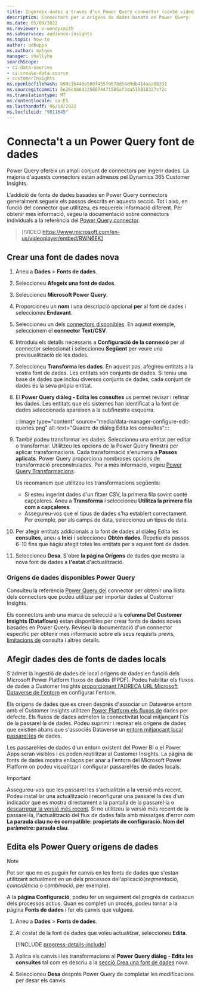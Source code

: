 ```yaml
---
title: Ingereix dades a través d'un Power Query connector (conté vídeo)
description: Connectors per a orígens de dades basats en Power Query.
ms.date: 05/09/2022
ms.reviewer: v-wendysmith
ms.subservice: audience-insights
ms.topic: how-to
author: adkuppa
ms.author: matgos
manager: shellyha
searchScope:
- ci-data-sources
- ci-create-data-source
- customerInsights
ms.openlocfilehash: b99c3b446e580f455f9678d54d9db414aea9b331
ms.sourcegitcommit: 5e26cbb6d2258074471505af2da515818327cf2c
ms.translationtype: MT
ms.contentlocale: ca-ES
ms.lasthandoff: 06/14/2022
ms.locfileid: "9011645"
---
```

# <a name="connect-to-a-power-query-data-source"></a>Connecta't a un Power Query font de dades

Power Query ofereix un ampli conjunt de connectors per ingerir dades. La majoria d'aquests connectors estan admesos pel Dynamics 365 Customer Insights.

L'addició de fonts de dades basades en Power Query connectors generalment segueix els passos descrits en aquesta secció. Tot i això, en funció del connector que utilitzeu, es requereix informació diferent. Per obtenir més informació, vegeu la documentació sobre connectors individuals a la referència del [Power Query connector](/power-query/connectors/).

> [!VIDEO https://www.microsoft.com/en-us/videoplayer/embed/RWN6EK]

## <a name="create-a-new-data-source"></a>Crear una font de dades nova

1. Aneu a **Dades** > **Fonts de dades**.

1. Seleccioneu **Afegeix una font de dades**.

1. Seleccioneu **Microsoft Power Query**.

1. Proporcioneu un **nom** i una descripció opcional **per** al font de dades i seleccioneu **Endavant**.

1. Seleccioneu un dels [connectors disponibles](#available-power-query-data-sources). En aquest exemple, seleccionem el **connector Text/CSV**.

1. Introduïu els detalls necessaris a **Configuració de la connexió** per al connector seleccionat i seleccioneu **Següent** per veure una previsualització de les dades.

1. Seleccioneu **Transforma les dades**. En aquest pas, afegireu entitats a la vostra font de dades. Les entitats són conjunts de dades. Si teniu una base de dades que inclou diversos conjunts de dades, cada conjunt de dades és la seva pròpia entitat.

1. El **Power Query diàleg - Edita les consultes** us permet revisar i refinar les dades. Les entitats que els sistemes han identificat a la font de dades seleccionada apareixen a la subfinestra esquerra.

   :::image type="content" source="media/data-manager-configure-edit-queries.png" alt-text="Quadre de diàleg Edita les consultes":::

1. També podeu transformar les dades. Seleccioneu una entitat per editar o transformar. Utilitzeu les opcions de la Power Query finestra per aplicar transformacions. Cada transformació s'enumera a **Passos aplicats**. Power Query proporciona nombroses opcions de transformació preconstrulades. Per a més informació, vegeu [Power Query Transformacions](/power-query/power-query-what-is-power-query#transformations).

   Us recomanem que utilitzeu les transformacions següents:

   - Si esteu ingerint dades d'un fitxer CSV, la primera fila sovint conté capçaleres. Aneu a **Transforma** i seleccioneu **Utilitza la primera fila com a capçaleres**.
   - Assegureu-vos que el tipus de dades s'ha establert correctament. Per exemple, per als camps de data, seleccioneu un tipus de data.

1. Per afegir entitats addicionals a la font de dades al diàleg Edita les **consultes**, aneu a **Inici** i seleccioneu **Obtén dades**. Repetiu els passos 6-10 fins que hàgiu afegit totes les entitats per a aquest font de dades.

1. Seleccioneu **Desa**. S'obre **la pàgina Orígens** de dades que mostra la nova font de dades a **l'estat** d'actualització.

### <a name="available-power-query-data-sources"></a>Orígens de dades disponibles Power Query

Consulteu la referència [Power Query del](/power-query/connectors/) connector per obtenir una llista dels connectors que podeu utilitzar per importar dades al Customer Insights.

Els connectors amb una marca de selecció a la **columna Del Customer Insights (Dataflows)** estan disponibles per crear fonts de dades noves basades en Power Query. Reviseu la documentació d'un connector específic per obtenir més informació sobre els seus requisits previs, [limitacions de](/power-query/power-query-online-limits) consulta i altres detalls.

## <a name="add-data-from-on-premises-data-sources"></a>Afegir dades des de fonts de dades locals

S'admet la ingestió de dades de local orígens de dades en funció dels Microsoft Power Platform fluxos de dades (PPDF). Podeu habilitar els fluxos de dades a Customer Insights [proporcionant l'ADREÇA URL Microsoft Dataverse de l'entorn](create-environment.md) en configurar l'entorn.

Els orígens de dades que es creen després d'associar un Dataverse entorn amb el Customer Insights utilitzen [Power Platform els fluxos de](/power-query/dataflows/overview-dataflows-across-power-platform-dynamics-365) dades per defecte. Els fluxos de dades admeten la connectivitat local mitjançant l'ús de la passarel·la de dades. Podeu suprimir i recrear els orígens de dades que existien abans que s'associés Dataverse un [entorn mitjançant local passarel·les](/data-integration/gateway/service-gateway-app) de dades.

Les passarel·les de dades d'un entorn existent del Power BI o el Power Apps seran visibles i es poden reutilitzar al Customer Insights. La pàgina de fonts de dades mostra enllaços per anar a l'entorn del Microsoft Power Platform on podeu visualitzar i configurar passarel·les de dades locals.

> [!IMPORTANT]
> Assegureu-vos que les passarel·les s'actualitzin a la versió més recent. Podeu instal·lar una actualització i reconfigurar una passarel·la des d'un indicador que es mostra directament a la pantalla de la passarel·la o [descarregar la versió més recent](https://powerapps.microsoft.com/downloads/). Si no utilitzeu la versió més recent de la passarel·la, l'actualització del flux de dades falla amb missatges d'error com **La paraula clau no és compatible: propietats de configuració. Nom del paràmetre: paraula clau**.

## <a name="edit-power-query-data-sources"></a>Edita els Power Query orígens de dades

> [!NOTE]
> Pot ser que no es puguin fer canvis en les fonts de dades que s'estan utilitzant actualment en un dels processos del'aplicació(*segmentació*, *coincidència* o *combinació*, per exemple).
>
> A la **pàgina Configuració**, podeu fer un seguiment del progrés de cadascun dels processos actius. Quan es completi un procés, podeu tornar a la pàgina **Fonts de dades** i fer els canvis que vulgueu.

1. Aneu a **Dades** > **Fonts de dades**.

1. Al costat de la font de dades que voleu actualitzar, seleccioneu **Edita**.

   [!INCLUDE [progress-details-include](includes/progress-details-pane.md)]

1. Aplica els canvis i les transformacions al **Power Query diàleg - Edita les consultes** tal com es descriu a la [secció Crea una font de dades](#create-a-new-data-source) nova.

1. Seleccioneu **Desa** després Power Query de completar les modificacions per desar els canvis.
